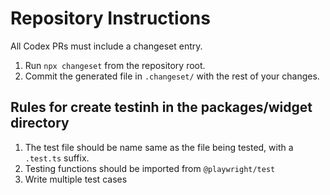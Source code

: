 # Repository Instructions

All Codex PRs must include a changeset entry.

1. Run `npx changeset` from the repository root.
2. Commit the generated file in `.changeset/` with the rest of your changes.

## Rules for create testinh in the packages/widget directory

1. The test file should be name same as the file being tested, with a `.test.ts` suffix.
2. Testing functions should be imported from `@playwright/test`
3. Write multiple test cases
